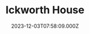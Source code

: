 ---
date: 2023-12-03T07:58:09.000Z
title: Ickworth House
latitude: 52.222608072620496
longitude: 0.6561777632741167
category: checkin
---